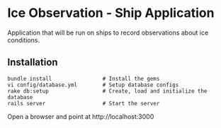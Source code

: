 # Ice Observation - Ship Application

Application that will be run on ships to record observations about ice conditions.

## Installation

    bundle install                # Install the gems
    vi config/database.yml        # Setup database configs
    rake db:setup                 # Create, load and initialize the database
    rails server                  # Start the server
    
Open a browser and point at http://localhost:3000